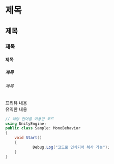 # 제목
## 제목
### 제목
#### 제목
##### 제목
###### 제목

프리뷰 내용<br>
유익한 내용

```cs
// 해당 언어를 이용한 코드
using UnityEngine;
public class Sample: MonoBehavior
{
    void Start()
    {
            Debug.Log("코드로 인식되어 복사 가능");
    }
}

```

